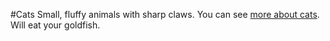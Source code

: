 #Cats
Small, fluffy animals with sharp claws. You can see [more about cats](http://www.google.com.au/search?q=cat). Will eat your goldfish.